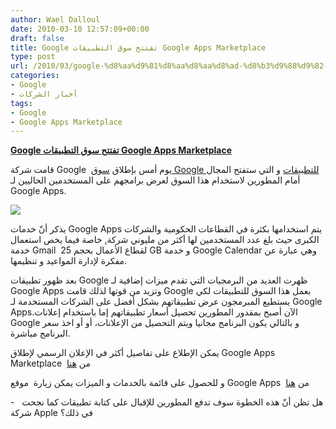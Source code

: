 ```yaml
---
author: Wael Dalloul
date: 2010-03-10 12:57:09+00:00
draft: false
title: Google تفتتح سوق التطبيقات Google Apps Marketplace
type: post
url: /2010/03/google-%d8%aa%d9%81%d8%aa%d8%aa%d8%ad-%d8%b3%d9%88%d9%82-%d8%a7%d9%84%d8%aa%d8%b7%d8%a8%d9%8a%d9%82%d8%a7%d8%aa-google-apps-marketplace/
categories:
- Google
- أخبار الشركات
tags:
- Google
- Google Apps Marketplace
---
```


[**Google تفتتح سوق التطبيقات Google Apps Marketplace**](http://www.it-scoop.com/2010/03/google-%d8%aa%d9%81%d8%aa%d8%aa%d8%ad-%d8%b3%d9%88%d9%82-%d8%a7%d9%84%d8%aa%d8%b7%d8%a8%d9%8a%d9%82%d8%a7%d8%aa-google-apps-marketplace/)


قامت شركة Google  يوم أمس بإطلاق [سوق Google للتطبيقات](http://www.google.com/enterprise/marketplace/home) و التي ستفتح المجال أمام المطورين لاستخدام هذا السوق لعرض برامجهم على المستخدمين الحاليين لـ Google Apps.

[![](http://www.it-scoop.com/wp-content/uploads/2010/03/google_apps.jpg)
](http://www.it-scoop.com/2010/03/google-%d8%aa%d9%81%d8%aa%d8%aa%d8%ad-%d8%b3%d9%88%d9%82-%d8%a7%d9%84%d8%aa%d8%b7%d8%a8%d9%8a%d9%82%d8%a7%d8%aa-google-apps-marketplace/)

يذكر أنّ خدمات Google Apps يتم استخدامها بكثرة في القطاعات الحكومية والشركات الكبرى حيث بلغ عدد المستخدمين لها أكثر من مليوني شركة, خاصة فيما يخص استعمال خدمة Gmail  لقطاع الأعمال بحجم 25 GB و خدمة Google Calendar وهي عبارة عن مفكرة لإدارة المواعيد و تنظيمها.

بعد ظهور تطبيقات Google ظهرت العديد من البرمجيات التي تقدم ميزات إضافية لـ Google Apps وتزيد من قوتها لذلك قامت Google بعمل هذا السوق للتطبيقات لكي يستطيع المبرمجون عرض تطبيقاتهم بشكل أفضل على الشركات المستخدمة لـ Google Apps.الآن أصبح بمقدور المطورين تحصيل أسعار تطبيقاتهم إما باستخدام إعلانات Google و بالتالي يكون البرنامج مجانيا ويتم التحصيل من الإعلانات، أو أو اخذ سعر البرنامج مباشرة.

يمكن الإطلاع على تفاصيل أكثر في الإعلان الرسمي لإطلاق Google Apps Marketplace  من [هنا](http://googleblog.blogspot.com/2010/03/open-for-business-google-apps.html)

و للحصول على قائمة بالخدمات و الميزات يمكن زيارة  موقع Google Apps  من [هنا](http://www.google.com/apps/intl/en/business/index.html)

-   هل تظن أنّ هذه الخطوة سوف تدفع المطورين للإقبال على كتابة تطبيقات كما نجحت شركة Apple في ذلك؟
